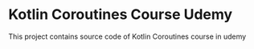 # Kotlin Coroutines Course Udemy
This project contains source code of Kotlin Coroutines course in udemy
